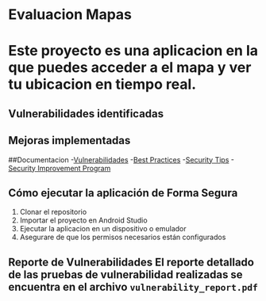 # Evaluacion Mapas

# Este proyecto es una aplicacion en la que puedes acceder a el mapa y ver tu ubicacion en tiempo real.

## Vulnerabilidades identificadas

## Mejoras implementadas

##Documentacion
-[Vulnerabilidades](vulnerabilities.md)
-[Best Practices](best_practices.md)
-[Security Tips](security_tips.md)
-[Security Improvement Program](security_improvement_program.md)

## Cómo ejecutar la aplicación de Forma Segura
1. Clonar el repositorio
2. Importar el proyecto en Android Studio
3. Ejecutar la aplicacion en un dispositivo o emulador
4. Asegurare de que los permisos necesarios están configurados

## Reporte de Vulnerabilidades El reporte detallado de las pruebas de vulnerabilidad realizadas se encuentra en el archivo `vulnerability_report.pdf`
